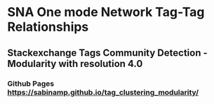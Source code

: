 # SNA One mode Network Tag-Tag Relationships
## Stackexchange Tags Community Detection - Modularity with resolution 4.0
### Github Pages https://sabinamp.github.io/tag_clustering_modularity/
